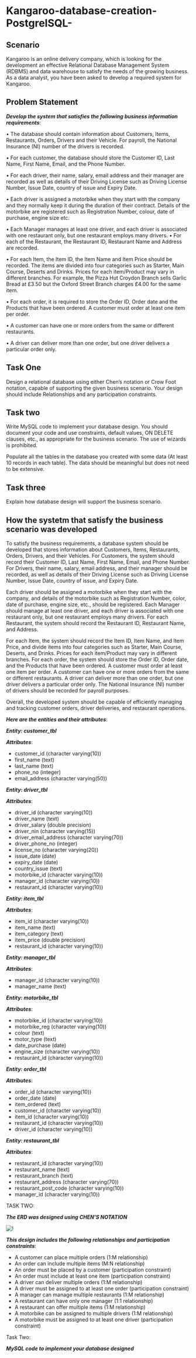 # Kangaroo-database-creation-PostgrelSQL-

## Scenario 

Kangaroo is an online delivery company, which is looking for the development an effective Relational Database Management System (RDBMS) and data warehouse to satisfy the needs of the growing business. As a data analyst, you have been asked to develop a required system for Kangaroo. 


## Problem Statement 

**_Develop the system that satisfies the following business information requirements_**:

•	The database should contain information about Customers, Items, Restaurants, Orders, Drivers and their Vehicle. For payroll, the National Insurance (NI) number of the drivers is recorded.

•	For each customer, the database should store the Customer ID, Last Name, First Name, Email, and the Phone Number.

•	For each driver, their name, salary, email address and their manager are recorded as well as details of their Driving License such as Driving License Number, Issue Date, country of issue and Expiry Date.

•	Each driver is assigned a motorbike when they start with the company and they normally keep it during the duration of their contract. Details of the motorbike are registered such as Registration Number, colour, date of purchase, engine size etc.

•	Each Manager manages at least one driver, and each driver is associated with one restaurant only, but one restaurant employs many drivers.
•	For each of the Restaurant, the Restaurant ID, Restaurant Name and Address are recorded.

•	For each Item, the Item ID, the Item Name and Item Price should be recorded. The items are divided into four categories such as Starter, Main Course, Deserts and Drinks. Prices for each item/Product may vary in different branches. For example, the Pizza Hut Croydon Branch sells Garlic Bread at £3.50 but the Oxford Street Branch charges £4.00 for the same item.

•	For each order, it is required to store the Order ID, Order date and the Products that have been ordered. A customer must order at least one item per   order.

•	A customer can have one or more orders from the same or different restaurants.

•	A driver can deliver more than one order, but one driver delivers a particular order only.


##  Task One 
Design a relational database using either Chen’s notation or Crow Foot notation, capable of supporting the given business scenario. Your design should include Relationships and any participation constraints.

## Task two 

Write MySQL code to implement your database design. You should document your code and use constraints, default values, ON DELETE clauses, etc., as appropriate for the business scenario.  The use of wizards is prohibited.
 
Populate all the tables in the database you created with some data (At least 10 records in each table). The data should be meaningful but does not need to be extensive. 

## Task three 

Explain how database design will support the business scenario. 


## How the systetm that satisfy the business scenario was developed 


To satisfy the business requirements, a database system should be developed that stores information about Customers, Items, Restaurants, Orders, Drivers, and their Vehicles. For Customers, the system should record their Customer ID, Last Name, First Name, Email, and Phone Number. For Drivers, their name, salary, email address, and their manager should be recorded, as well as details of their Driving License such as Driving License Number, Issue Date, country of issue, and Expiry Date.

Each driver should be assigned a motorbike when they start with the company, and details of the motorbike such as Registration Number, color, date of purchase, engine size, etc., should be registered. Each Manager should manage at least one driver, and each driver is associated with one restaurant only, but one restaurant employs many drivers. For each Restaurant, the system should record the Restaurant ID, Restaurant Name, and Address.

For each Item, the system should record the Item ID, Item Name, and Item Price, and divide items into four categories such as Starter, Main Course, Deserts, and Drinks. Prices for each item/Product may vary in different branches. For each order, the system should store the Order ID, Order date, and the Products that have been ordered. A customer must order at least one item per order. A customer can have one or more orders from the same or different restaurants. A driver can deliver more than one order, but one driver delivers a particular order only. The National Insurance (NI) number of drivers should be recorded for payroll purposes.

Overall, the developed system should be capable of efficiently managing and tracking customer orders, driver deliveries, and restaurant operations.

**_Here are the entities and their attributes_**:

**_Entity: customer_tbl_**

**_Attributes_**:

- customer_id (character varying(10))
- first_name (text)
- last_name (text)
- phone_no (integer)
- email_address (character varying(50))

**_Entity: driver_tbl_**

**_Attributes_**:

- driver_id (character varying(10))
- driver_name (text)
- driver_salary (double precision)
- driver_nin (character varying(15))
- driver_email_address (character varying(70))
- driver_phone_no (integer)
- license_no (character varying(20))
- issue_date (date)
- expiry_date (date)
- country_issue (text)
- motorbike_id (character varying(10))
- manager_id (character varying(10))
- restaurant_id (character varying(10))

**_Entity: item_tbl_**

**_Attributes_**:

- item_id (character varying(10))
- item_name (text)
- item_category (text)
- item_price (double precision)
- restaurant_id (character varying(10))

**_Entity: manager_tbl_**

**_Attributes_**:

- manager_id (character varying(10))
- manager_name (text)

**_Entity: motorbike_tbl_**

**_Attributes_**:

- motorbike_id (character varying(10))
- motorbike_reg (character varying(10))
- colour (text)
- motor_type (text)
- date_purchase (date)
- engine_size (character varying(10))
- restaurant_id (character varying(10))

**_Entity: order_tbl_**

**_Attributes_**:

- order_id (character varying(10))
- order_date (date)
- item_ordered (text)
- customer_id (character varying(10))
- item_id (character varying(10))
- restaurant_id (character varying(10))
- driver_id (character varying(10))

**_Entity: restaurant_tbl_**

**_Attributes_**:

- restaurant_id (character varying(10))
- restaurant_name (text)
- restaurant_branch (text)
- restaurant_address (character varying(70))
- restaurant_post_code (character varying(10))
- manager_id (character varying(10))


TASK TWO: 

**_The ERD was designed using CHEN'S NOTATION_**

![!](ERD.png)

**_This design includes the following relationships and participation constraints_**:

- A customer can place multiple orders (1:M relationship)
- An order can include multiple items (M:N relationship)
- An order must be placed by a customer (participation constraint)
- An order must include at least one item (participation constraint)
- A driver can deliver multiple orders (1:M relationship)
- A driver must be assigned to at least one order (participation constraint)
- A manager can manage multiple restaurants (1:M relationship)
- A restaurant can have only one manager (1:1 relationship)
- A restaurant can offer multiple items (1:M relationship)
- A motorbike can be assigned to multiple drivers (1:M relationship)
- A motorbike must be assigned to at least one driver (participation constraint)

Task Two:

**_MySQL code to implement your database designed_** 




